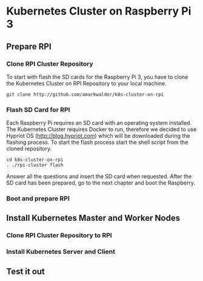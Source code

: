 # Kubernetes Cluster on Raspberry Pi 3

## Prepare RPI 

### Clone RPI Cluster Repository
To start with flash the SD cards for the Raspberry Pi 3, you have to clone the Kubernetes Cluster on RPI Repository to your local machine.
```
git clone http://github.com/amarkwalder/k8s-cluster-on-rpi
```

### Flash SD Card for RPI
Each Raspberry Pi requires an SD card with an operating system installed. The Kubernetes Cluster requires Docker to run, therefore
we decided to use Hypriot OS (http://blog.hypriot.com) which will be downloaded during the flashing process.
To start the flash process start the shell script from the cloned repository.
```
cd k8s-cluster-on-rpi
. ./rpi-cluster flash
```
Answer all the questions and insert the SD card when requested.
After the SD card has been prepared, go to the next chapter and boot the Raspberry.
 
### Boot and prepare RPI

## Install Kubernetes Master and Worker Nodes 

### Clone RPI Cluster Repository to RPI
### Install Kubernetes Server and Client

## Test it out 
